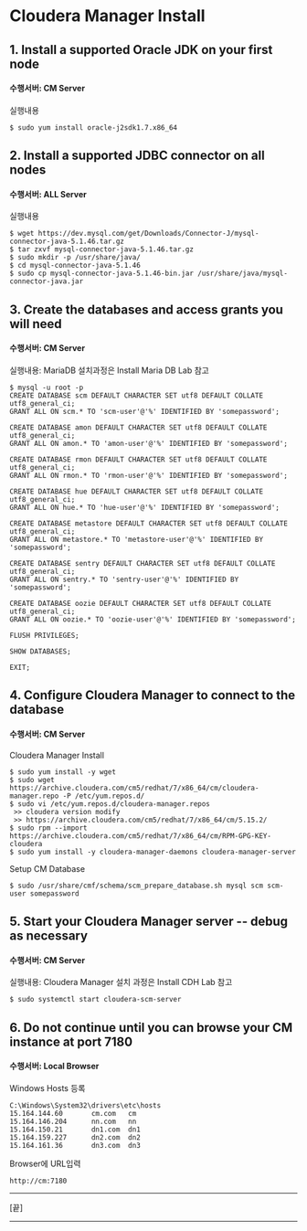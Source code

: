# Cloudera Manager Install

## 1. Install a supported Oracle JDK on your first node

#### 수행서버:  CM Server
실행내용
```
$ sudo yum install oracle-j2sdk1.7.x86_64
```

## 2. Install a supported JDBC connector on all nodes

#### 수행서버:  ALL Server

실행내용
```
$ wget https://dev.mysql.com/get/Downloads/Connector-J/mysql-connector-java-5.1.46.tar.gz
$ tar zxvf mysql-connector-java-5.1.46.tar.gz
$ sudo mkdir -p /usr/share/java/
$ cd mysql-connector-java-5.1.46
$ sudo cp mysql-connector-java-5.1.46-bin.jar /usr/share/java/mysql-connector-java.jar
```

## 3. Create the databases and access grants you will need

#### 수행서버:  CM Server
실행내용: MariaDB 설치과정은  Install Maria DB Lab 참고
```
$ mysql -u root -p
CREATE DATABASE scm DEFAULT CHARACTER SET utf8 DEFAULT COLLATE utf8_general_ci;
GRANT ALL ON scm.* TO 'scm-user'@'%' IDENTIFIED BY 'somepassword';

CREATE DATABASE amon DEFAULT CHARACTER SET utf8 DEFAULT COLLATE utf8_general_ci;
GRANT ALL ON amon.* TO 'amon-user'@'%' IDENTIFIED BY 'somepassword';

CREATE DATABASE rmon DEFAULT CHARACTER SET utf8 DEFAULT COLLATE utf8_general_ci;
GRANT ALL ON rmon.* TO 'rmon-user'@'%' IDENTIFIED BY 'somepassword';

CREATE DATABASE hue DEFAULT CHARACTER SET utf8 DEFAULT COLLATE utf8_general_ci;
GRANT ALL ON hue.* TO 'hue-user'@'%' IDENTIFIED BY 'somepassword';

CREATE DATABASE metastore DEFAULT CHARACTER SET utf8 DEFAULT COLLATE utf8_general_ci;
GRANT ALL ON metastore.* TO 'metastore-user'@'%' IDENTIFIED BY 'somepassword';

CREATE DATABASE sentry DEFAULT CHARACTER SET utf8 DEFAULT COLLATE utf8_general_ci;
GRANT ALL ON sentry.* TO 'sentry-user'@'%' IDENTIFIED BY 'somepassword';

CREATE DATABASE oozie DEFAULT CHARACTER SET utf8 DEFAULT COLLATE utf8_general_ci;
GRANT ALL ON oozie.* TO 'oozie-user'@'%' IDENTIFIED BY 'somepassword';

FLUSH PRIVILEGES;

SHOW DATABASES;

EXIT;
```

## 4. Configure Cloudera Manager to connect to the database

#### 수행서버:  CM Server
Cloudera Manager Install
```
$ sudo yum install -y wget
$ sudo wget https://archive.cloudera.com/cm5/redhat/7/x86_64/cm/cloudera-manager.repo -P /etc/yum.repos.d/
$ sudo vi /etc/yum.repos.d/cloudera-manager.repos
 >> cloudera version modify
 >> https://archive.cloudera.com/cm5/redhat/7/x86_64/cm/5.15.2/
$ sudo rpm --import https://archive.cloudera.com/cm5/redhat/7/x86_64/cm/RPM-GPG-KEY-cloudera
$ sudo yum install -y cloudera-manager-daemons cloudera-manager-server
```

Setup CM Database
```
$ sudo /usr/share/cmf/schema/scm_prepare_database.sh mysql scm scm-user somepassword
```

## 5. Start your Cloudera Manager server -- debug as necessary

#### 수행서버:  CM Server
실행내용: Cloudera Manager 설치 과정은  Install CDH Lab 참고
```
$ sudo systemctl start cloudera-scm-server
```

## 6. Do not continue until you can browse your CM instance at port 7180

#### 수행서버:  Local Browser
Windows  Hosts 등록
```
C:\Windows\System32\drivers\etc\hosts
15.164.144.60		cm.com	 cm
15.164.146.204		nn.com	 nn
15.164.150.21		dn1.com	 dn1
15.164.159.227		dn2.com	 dn2
15.164.161.36		dn3.com	 dn3
```
Browser에  URL입력
```
http://cm:7180
```

***
[끝]
***
